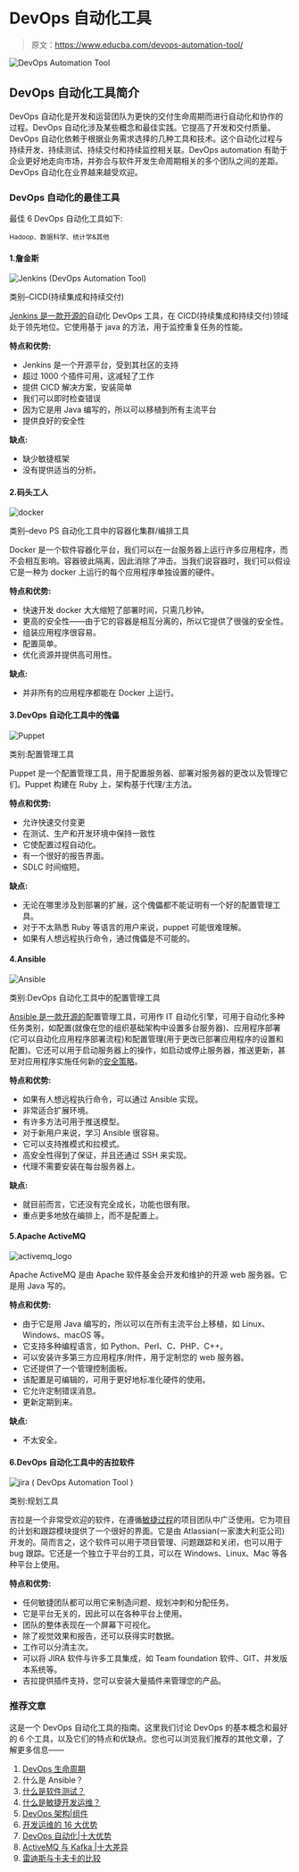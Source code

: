 # DevOps 自动化工具

> 原文：<https://www.educba.com/devops-automation-tool/>

![DevOps Automation Tool](img/a724465a291cf0eab3b04c0819653651.png)



## DevOps 自动化工具简介

DevOps 自动化是开发和运营团队为更快的交付生命周期而进行自动化和协作的过程。DevOps 自动化涉及某些概念和最佳实践。它提高了开发和交付质量。DevOps 自动化依赖于根据业务需求选择的几种工具和技术。这个自动化过程与持续开发、持续测试、持续交付和持续监控相关联。DevOps automation 有助于企业更好地走向市场，并弥合与软件开发生命周期相关的多个团队之间的差距。DevOps 自动化在业界越来越受欢迎。

### DevOps 自动化的最佳工具

最佳 6 DevOps 自动化工具如下:

<small>Hadoop、数据科学、统计学&其他</small>

#### 1.詹金斯

![Jenkins (DevOps Automation Tool)](img/1b72cf5ec5327b5967e16f0a2b7d4d8e.png)



类别–CICD(持续集成和持续交付)

[Jenkins 是一款开源的](https://www.educba.com/what-is-jenkins/)自动化 DevOps 工具，在 CICD(持续集成和持续交付)领域处于领先地位。它使用基于 java 的方法，用于监控重复任务的性能。

**特点和优势:**

*   Jenkins 是一个开源平台，受到其社区的支持
*   超过 1000 个插件可用，这减轻了工作
*   提供 CICD 解决方案，安装简单
*   我们可以即时检查错误
*   因为它是用 Java 编写的，所以可以移植到所有主流平台
*   提供良好的安全性

**缺点:**

*   缺少敏捷框架
*   没有提供适当的分析。

#### 2.码头工人

![docker](img/08bda53f9b6e92f660d46cb4ddf12797.png)



类别–devo PS 自动化工具中的容器化集群/编排工具

Docker 是一个软件容器化平台，我们可以在一台服务器上运行许多应用程序，而不会相互影响。容器彼此隔离，因此消除了冲击。当我们说容器时，我们可以假设它是一种为 docker 上运行的每个应用程序单独设置的硬件。

**特点和优势:**

*   快速开发 docker 大大缩短了部署时间，只需几秒钟。
*   更高的安全性——由于它的容器是相互分离的，所以它提供了很强的安全性。
*   组装应用程序很容易。
*   配置简单。
*   优化资源并提供高可用性。

**缺点:**

*   并非所有的应用程序都能在 Docker 上运行。

#### 3.DevOps 自动化工具中的傀儡

![Puppet](img/f6a7b9167efcf7c6143ca9be77c60081.png)



类别:配置管理工具

Puppet 是一个配置管理工具，用于配置服务器、部署对服务器的更改以及管理它们。Puppet 构建在 Ruby 上，架构基于代理/主方法。

**特点和优势:**

*   允许快速交付变更
*   在测试、生产和开发环境中保持一致性
*   它使配置过程自动化。
*   有一个很好的报告界面。
*   SDLC 时间缩短。

**缺点:**

*   无论在哪里涉及到部署的扩展，这个傀儡都不能证明有一个好的配置管理工具。
*   对于不太熟悉 Ruby 等语言的用户来说，puppet 可能很难理解。
*   如果有人想远程执行命令，通过傀儡是不可能的。

#### 4.Ansible

![Ansible](img/88dd84def137aa194197ee4cff638213.png)



类别:DevOps 自动化工具中的配置管理工具

[Ansible 是一款开源的](https://www.educba.com/what-is-ansible/)配置管理工具，可用作 IT 自动化引擎，可用于自动化多种任务类别，如配置(就像在您的组织基础架构中设置多台服务器)、应用程序部署(它可以自动化应用程序部署流程)和配置管理(用于更改已部署应用程序的设置和配置)。它还可以用于启动服务器上的操作，如启动或停止服务器，推送更新，甚至对应用程序实施任何新的[安全策略](https://www.educba.com/security-policies/)。

**特点和优势:**

*   如果有人想远程执行命令，可以通过 Ansible 实现。
*   非常适合扩展环境。
*   有许多方法可用于推送模型。
*   对于新用户来说，学习 Ansible 很容易。
*   它可以支持推模式和拉模式。
*   高安全性得到了保证，并且还通过 SSH 来实现。
*   代理不需要安装在每台服务器上。

**缺点:**

*   就目前而言，它还没有完全成长，功能也很有限。
*   重点更多地放在编排上，而不是配置上。

#### 5.Apache ActiveMQ

![activemq_logo](img/6e489da00d6e3eeeebc194497e7333b5.png)



Apache ActiveMQ 是由 Apache 软件基金会开发和维护的开源 web 服务器。它是用 Java 写的。

**特点和优势:**

*   由于它是用 Java 编写的，所以可以在所有主流平台上移植，如 Linux、Windows、macOS 等。
*   它支持多种编程语言，如 Python、Perl、C、PHP、C++。
*   可以安装许多第三方应用程序/附件，用于定制您的 web 服务器。
*   它还提供了一个管理控制面板。
*   该配置是可编辑的，可用于更好地标准化硬件的使用。
*   它允许定制错误消息。
*   更新定期到来。

**缺点:**

*   不太安全。

#### 6.DevOps 自动化工具中的吉拉软件

![jira ( DevOps Automation Tool )](img/e55066aab417d710ab9c2a319d58bdcd.png)



类别:规划工具

吉拉是一个非常受欢迎的软件，在遵循[敏捷过程](https://www.educba.com/what-is-agile/)的项目团队中广泛使用。它为项目的计划和跟踪模块提供了一个很好的界面。它是由 Atlassian(一家澳大利亚公司)开发的。简而言之，这个软件可以用于项目管理、问题跟踪和关闭，也可以用于 bug 跟踪。它还是一个独立于平台的工具，可以在 Windows、Linux、Mac 等各种平台上使用。

**特点和优势:**

*   任何敏捷团队都可以用它来制造问题、规划冲刺和分配任务。
*   它是平台无关的，因此可以在各种平台上使用。
*   团队的整体表现在一个屏幕下可视化。
*   除了视觉效果和报告，还可以获得实时数据。
*   工作可以分清主次。
*   可以将 JIRA 软件与许多工具集成，如 Team foundation 软件、GIT、并发版本系统等。
*   吉拉提供插件支持，您可以安装大量插件来管理您的产品。

### 推荐文章

这是一个 DevOps 自动化工具的指南。这里我们讨论 DevOps 的基本概念和最好的 6 个工具，以及它们的特点和优缺点。您也可以浏览我们推荐的其他文章，了解更多信息——

1.  [DevOps 生命周期](https://www.educba.com/devops-lifecycle/)
2.  什么是 Ansible？
3.  [什么是软件测试？](https://www.educba.com/what-is-software-testing/)
4.  [什么是敏捷开发运维？](https://www.educba.com/agile-devops/)
5.  [DevOps 架构|组件](https://www.educba.com/devops-architecture/)
6.  [开发运维的 16 大优势](https://www.educba.com/benefits-of-devops/)
7.  [DevOps 自动化|十大优势](https://www.educba.com/devops-automation/)
8.  [ActiveMQ 与 Kafka |十大差异](https://www.educba.com/activemq-vs-kafka/)
9.  [雷迪斯与卡夫卡的比较](https://www.educba.com/redis-vs-kafka/)






